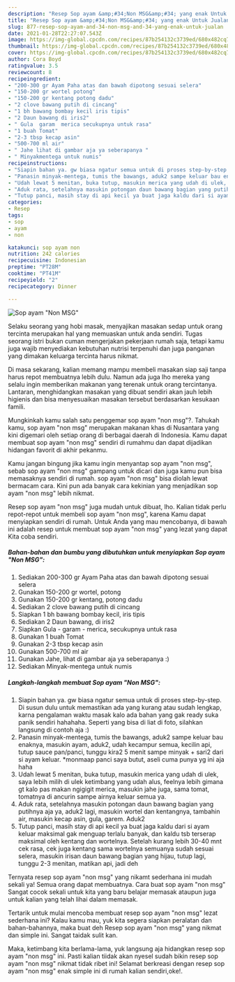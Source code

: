 ```yaml
---
description: "Resep Sop ayam &amp;#34;Non MSG&amp;#34; yang enak Untuk Jualan"
title: "Resep Sop ayam &amp;#34;Non MSG&amp;#34; yang enak Untuk Jualan"
slug: 877-resep-sop-ayam-and-34-non-msg-and-34-yang-enak-untuk-jualan
date: 2021-01-28T22:27:07.543Z
image: https://img-global.cpcdn.com/recipes/87b254132c3739ed/680x482cq70/sop-ayam-non-msg-foto-resep-utama.jpg
thumbnail: https://img-global.cpcdn.com/recipes/87b254132c3739ed/680x482cq70/sop-ayam-non-msg-foto-resep-utama.jpg
cover: https://img-global.cpcdn.com/recipes/87b254132c3739ed/680x482cq70/sop-ayam-non-msg-foto-resep-utama.jpg
author: Cora Boyd
ratingvalue: 3.5
reviewcount: 8
recipeingredient:
- "200-300 gr Ayam Paha atas dan bawah dipotong sesuai selera"
- "150-200 gr wortel potong"
- "150-200 gr kentang potong dadu"
- "2 clove bawang putih di cincang"
- "1 bh bawang bombay kecil iris tipis"
- "2 Daun bawang di iris2"
- " Gula  garam  merica secukupnya untuk rasa"
- "1 buah Tomat"
- "2-3 tbsp kecap asin"
- "500-700 ml air"
- " Jahe lihat di gambar aja ya seberapanya "
- " Minyakmentega untuk numis"
recipeinstructions:
- "Siapin bahan ya. gw biasa ngatur semua untuk di proses step-by-step. Di susun dulu untuk memastikan ada yang kurang atau sudah lengkap, karna pengalaman waktu masak kalo ada bahan yang gak ready suka panik sendiri hahahaha. Seperti yang bisa di liat di foto, silahkan langsung di contoh aja :)"
- "Panasin minyak-mentega, tumis the bawangs, aduk2 sampe keluar bau enaknya, masukin ayam, aduk2, udah kecampur semua, kecilin api, tutup sauce pan/panci, tunggu kira2 5 menit sampe minyak + sari2 dari si ayam keluar. *monmaap panci saya butut, aseli cuma punya yg ini aja haha"
- "Udah lewat 5 menitan, buka tutup, masukin merica yang udah di ulek, saya lebih milih di ulek ketimbang yang udah alus, feelnya lebih gimana gt kalo pas makan ngigigit merica, masukin jahe juga, sama tomat, tomatnya di ancurin sampe airnya keluar semua ya."
- "Aduk rata, setelahnya masukin potongan daun bawang bagian yang putihnya aja ya, aduk2 lagi, masukin wortel dan kentangnya, tambahin air, masukin kecap asin, gula, garem. Aduk2"
- "Tutup panci, masih stay di api kecil ya buat jaga kaldu dari si ayam keluar maksimal gak menguap terlalu banyak, dan kaldu tsb terserap maksimal oleh kentang dan wortelnya. Setelah kurang lebih 30-40 mnt cek rasa, cek juga kentang sama wortelnya semuanya sudah sesuai selera, masukin irisan daun bawang bagian yang hijau, tutup lagi, tunggu 2-3 menitan, matikan api, jadi deh"
categories:
- Resep
tags:
- sop
- ayam
- non

katakunci: sop ayam non 
nutrition: 242 calories
recipecuisine: Indonesian
preptime: "PT28M"
cooktime: "PT41M"
recipeyield: "2"
recipecategory: Dinner

---
```



![Sop ayam &#34;Non MSG&#34;](https://img-global.cpcdn.com/recipes/87b254132c3739ed/680x482cq70/sop-ayam-non-msg-foto-resep-utama.jpg)

Selaku seorang yang hobi masak, menyajikan masakan sedap untuk orang tercinta merupakan hal yang memuaskan untuk anda sendiri. Tugas seorang istri bukan cuman mengerjakan pekerjaan rumah saja, tetapi kamu juga wajib menyediakan kebutuhan nutrisi terpenuhi dan juga panganan yang dimakan keluarga tercinta harus nikmat.

Di masa  sekarang, kalian memang mampu membeli masakan siap saji tanpa harus repot membuatnya lebih dulu. Namun ada juga lho mereka yang selalu ingin memberikan makanan yang terenak untuk orang tercintanya. Lantaran, menghidangkan masakan yang dibuat sendiri akan jauh lebih higienis dan bisa menyesuaikan masakan tersebut berdasarkan kesukaan famili. 



Mungkinkah kamu salah satu penggemar sop ayam &#34;non msg&#34;?. Tahukah kamu, sop ayam &#34;non msg&#34; merupakan makanan khas di Nusantara yang kini digemari oleh setiap orang di berbagai daerah di Indonesia. Kamu dapat membuat sop ayam &#34;non msg&#34; sendiri di rumahmu dan dapat dijadikan hidangan favorit di akhir pekanmu.

Kamu jangan bingung jika kamu ingin menyantap sop ayam &#34;non msg&#34;, sebab sop ayam &#34;non msg&#34; gampang untuk dicari dan juga kamu pun bisa memasaknya sendiri di rumah. sop ayam &#34;non msg&#34; bisa diolah lewat bermacam cara. Kini pun ada banyak cara kekinian yang menjadikan sop ayam &#34;non msg&#34; lebih nikmat.

Resep sop ayam &#34;non msg&#34; juga mudah untuk dibuat, lho. Kalian tidak perlu repot-repot untuk membeli sop ayam &#34;non msg&#34;, karena Kamu dapat menyiapkan sendiri di rumah. Untuk Anda yang mau mencobanya, di bawah ini adalah resep untuk membuat sop ayam &#34;non msg&#34; yang lezat yang dapat Kita coba sendiri.

<!--inarticleads1-->

##### Bahan-bahan dan bumbu yang dibutuhkan untuk menyiapkan Sop ayam &#34;Non MSG&#34;:

1. Sediakan 200-300 gr Ayam Paha atas dan bawah dipotong sesuai selera
1. Gunakan 150-200 gr wortel, potong
1. Gunakan 150-200 gr kentang, potong dadu
1. Sediakan 2 clove bawang putih di cincang
1. Siapkan 1 bh bawang bombay kecil, iris tipis
1. Sediakan 2 Daun bawang, di iris2
1. Siapkan  Gula - garam - merica, secukupnya untuk rasa
1. Gunakan 1 buah Tomat
1. Gunakan 2-3 tbsp kecap asin
1. Gunakan 500-700 ml air
1. Gunakan  Jahe, lihat di gambar aja ya seberapanya :)
1. Sediakan  Minyak-mentega untuk numis




<!--inarticleads2-->

##### Langkah-langkah membuat Sop ayam &#34;Non MSG&#34;:

1. Siapin bahan ya. gw biasa ngatur semua untuk di proses step-by-step. Di susun dulu untuk memastikan ada yang kurang atau sudah lengkap, karna pengalaman waktu masak kalo ada bahan yang gak ready suka panik sendiri hahahaha. Seperti yang bisa di liat di foto, silahkan langsung di contoh aja :)
1. Panasin minyak-mentega, tumis the bawangs, aduk2 sampe keluar bau enaknya, masukin ayam, aduk2, udah kecampur semua, kecilin api, tutup sauce pan/panci, tunggu kira2 5 menit sampe minyak + sari2 dari si ayam keluar. *monmaap panci saya butut, aseli cuma punya yg ini aja haha
1. Udah lewat 5 menitan, buka tutup, masukin merica yang udah di ulek, saya lebih milih di ulek ketimbang yang udah alus, feelnya lebih gimana gt kalo pas makan ngigigit merica, masukin jahe juga, sama tomat, tomatnya di ancurin sampe airnya keluar semua ya.
1. Aduk rata, setelahnya masukin potongan daun bawang bagian yang putihnya aja ya, aduk2 lagi, masukin wortel dan kentangnya, tambahin air, masukin kecap asin, gula, garem. Aduk2
1. Tutup panci, masih stay di api kecil ya buat jaga kaldu dari si ayam keluar maksimal gak menguap terlalu banyak, dan kaldu tsb terserap maksimal oleh kentang dan wortelnya. Setelah kurang lebih 30-40 mnt cek rasa, cek juga kentang sama wortelnya semuanya sudah sesuai selera, masukin irisan daun bawang bagian yang hijau, tutup lagi, tunggu 2-3 menitan, matikan api, jadi deh




Ternyata resep sop ayam &#34;non msg&#34; yang nikamt sederhana ini mudah sekali ya! Semua orang dapat membuatnya. Cara buat sop ayam &#34;non msg&#34; Sangat cocok sekali untuk kita yang baru belajar memasak ataupun juga untuk kalian yang telah lihai dalam memasak.

Tertarik untuk mulai mencoba membuat resep sop ayam &#34;non msg&#34; lezat sederhana ini? Kalau kamu mau, yuk kita segera siapkan peralatan dan bahan-bahannya, maka buat deh Resep sop ayam &#34;non msg&#34; yang nikmat dan simple ini. Sangat taidak sulit kan. 

Maka, ketimbang kita berlama-lama, yuk langsung aja hidangkan resep sop ayam &#34;non msg&#34; ini. Pasti kalian tiidak akan nyesel sudah bikin resep sop ayam &#34;non msg&#34; nikmat tidak ribet ini! Selamat berkreasi dengan resep sop ayam &#34;non msg&#34; enak simple ini di rumah kalian sendiri,oke!.

